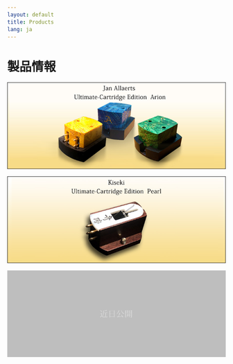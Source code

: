 ```yaml
---
layout: default
title: Products
lang: ja
---
```


# 製品情報

[![Cartridge 1](/assets/products/cartridge1.png)](/ja/products/cartridge1.html)

[![Cartridge 2](/assets/products/cartridge2.png)](/ja/products/cartridge2.html)

![Cartridge 3](/assets/products/not-tappable-box.png)
